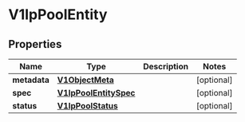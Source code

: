 # V1IpPoolEntity

## Properties
Name | Type | Description | Notes
------------ | ------------- | ------------- | -------------
**metadata** | [**V1ObjectMeta**](V1ObjectMeta.md) |  |  [optional]
**spec** | [**V1IpPoolEntitySpec**](V1IpPoolEntitySpec.md) |  |  [optional]
**status** | [**V1IpPoolStatus**](V1IpPoolStatus.md) |  |  [optional]
